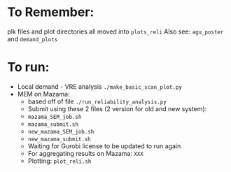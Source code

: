 # To Remember:

plk files and plot directories all moved into `plots_reli`
Also see: `agu_poster` and `demand_plots`

# To run:
* Local demand - VRE analysis `./make_basic_scan_plot.py`
* MEM on Mazama:
   * based off of file `./run_reliability_analysis.py`
   * Submit using these 2 files (2 version for old and new system):
   * `mazama_SEM_job.sh`
   * `mazama_submit.sh`
   * `new_mazama_SEM_job.sh`
   * `new_mazama_submit.sh`
   * Waiting for Gurobi license to be updated to run again
   * For aggregating results on Mazama: `XXX`
   * Plotting: `plot_reli.sh`
